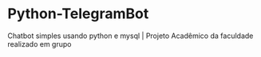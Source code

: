 # Python-TelegramBot
Chatbot simples usando python e mysql
| Projeto Acadêmico da faculdade realizado em grupo
